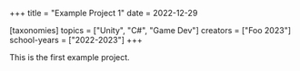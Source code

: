 +++
title = "Example Project 1"
date = 2022-12-29

[taxonomies]
topics = ["Unity", "C#", "Game Dev"]
creators = ["Foo 2023"]
school-years = ["2022-2023"]
+++

This is the first example project.
